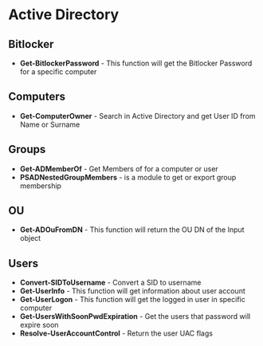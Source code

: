 # Active Directory

## Bitlocker

* **Get-BitlockerPassword** - This function will get the Bitlocker Password for a specific computer

## Computers

* **Get-ComputerOwner** - Search in Active Directory and get User ID from Name or Surname

## Groups

* **Get-ADMemberOf** - Get Members of for a computer or user
* **PSADNestedGroupMembers** - is a module to get or export group membership

## OU

* **Get-ADOuFromDN** - This function will return the OU DN of the Input object

## Users

* **Convert-SIDToUsername** - Convert a SID to username
* **Get-UserInfo** - This function will get information about user account
* **Get-UserLogon** - This function will get the logged in user in specific computer
* **Get-UsersWithSoonPwdExpiration** - Get the users that password will expire soon
* **Resolve-UserAccountControl** - Return the user UAC flags
